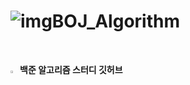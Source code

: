 # ![img](./Images/computer.png)BOJ_Algorithm
<br />

<img src="./Images/java.png" width="3%" height="3%">**백준 알고리즘 스터디 깃허브**

<br />




